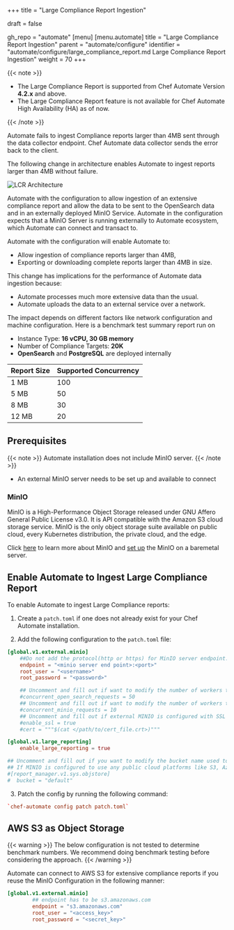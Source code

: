 +++
title = "Large Compliance Report Ingestion"

draft = false

gh_repo = "automate"
[menu]
  [menu.automate]
    title = "Large Compliance Report Ingestion"
    parent = "automate/configure"
    identifier = "automate/configure/large_compliance_report.md Large Compliance Report Ingestion"
    weight = 70
+++

{{< note >}}

- The Large Compliance Report is supported from Chef Automate Version **4.2.x** and above.
- The Large Compliance Report feature is not available for Chef Automate High Availability (HA) as of now.

{{< /note >}}

Automate fails to ingest Compliance reports larger than 4MB sent through the data collector endpoint. Chef Automate data collector sends the error back to the client.

The following change in architecture enables Automate to ingest reports larger than 4MB without failure.

![LCR Architecture](/images/automate/lcr_architecture.jpg)

Automate with the configuration to allow ingestion of an extensive compliance report and allow the data to be sent to the OpenSearch data and in an externally deployed MinIO Service. Automate in the configuration expects that a MinIO Server is running externally to Automate ecosystem, which Automate can connect and transact to.

Automate with the configuration will enable Automate to:

- Allow ingestion of compliance reports larger than 4MB,
- Exporting or downloading complete reports larger than 4MB in size.

This change has implications for the performance of Automate data ingestion because:

- Automate processes much more extensive data than the usual.
- Automate uploads the data to an external service over a network.

The impact depends on different factors like network configuration and machine configuration.
Here is a benchmark test summary report run on

- Instance Type: **16 vCPU, 30 GB memory**
- Number of Compliance Targets: **20K**
- **OpenSearch** and **PostgreSQL** are deployed internally

| Report Size | Supported Concurrency |
| --- | --- |
| 1 MB | 100 |
5 MB | 50 |
8 MB | 30 |
12 MB | 20 |

## Prerequisites

{{< note >}} Automate installation does not include MinIO server. {{< /note >}}

- An external MinIO server needs to be set up and available to connect

### MinIO

MinIO is a High-Performance Object Storage released under GNU Affero General Public License v3.0. It is API compatible with the Amazon S3 cloud storage service. MinIO is the only object storage suite available on public cloud, every Kubernetes distribution, the private cloud, and the edge.

Click [here](https://min.io) to learn more about MinIO and [set up](https://docs.min.io/minio/baremetal/) the MinIO on a baremetal server.

## Enable Automate to Ingest Large Compliance Report

To enable Automate to ingest Large Compliance reports:

1. Create a `patch.toml` if one does not already exist for your Chef Automate installation.

2. Add the following configuration to the `patch.toml` file:

```toml
[global.v1.external.minio]
    ##Do not add the protocol(http or https) for MinIO server endpoint. ex. mydomain.com:1234
    endpoint = "<minio server end point>:<port>"
    root_user = "<username>"
    root_password = "<password>"

    ## Uncomment and fill out if want to modify the number of workers to run in parallel to communicate with OpenSearch for preparing the doc for export, default value is 50
    #concurrent_open_search_requests = 50
    ## Uncomment and fill out if want to modify the number of workers to run in parallel to communicate with MINIO server for preparing the doc for export, default value is 10
    #concurrent_minio_requests = 10
    ## Uncomment and fill out if external MINIO is configured with SSL
    #enable_ssl = true
    #cert = """$(cat </path/to/cert_file.crt>)"""

[global.v1.large_reporting]
    enable_large_reporting = true

## Uncomment and fill out if you want to modify the bucket name used to store data in the MinIO server; the default name is 'default'.
## If MINIO is configured to use any public cloud platforms like S3, Azure blob storage, or Google Cloud Storage, It is mandatory to modify the bucket name other than `default`
#[report_manager.v1.sys.objstore]
#  bucket = "default"
```

3. Patch the config by running the following command:

```toml
`chef-automate config patch patch.toml`
```

## AWS S3 as Object Storage

{{< warning >}}  The below configuration is not tested to determine benchmark numbers. We recommend doing benchmark testing before considering the approach. {{< /warning >}}

Automate can connect to AWS S3 for extensive compliance reports if you reuse the MinIO Configuration in the following manner:

```toml
[global.v1.external.minio]
        ## endpoint has to be s3.amazonaws.com
        endpoint = "s3.amazonaws.com"
        root_user = "<access_key>"
        root_password = "<secret_key>"
```
